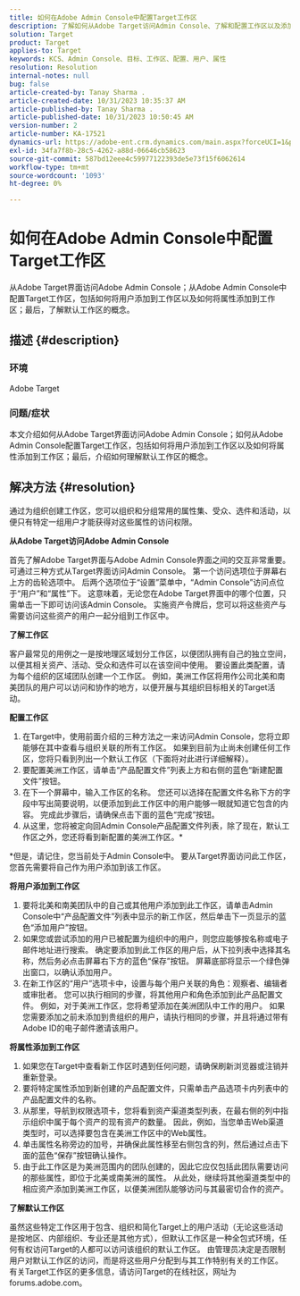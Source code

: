 ```yaml
---
title: 如何在Adobe Admin Console中配置Target工作区
description: 了解如何从Adobe Target访问Admin Console、了解和配置工作区以及添加用户和资产。
solution: Target
product: Target
applies-to: Target
keywords: KCS、Admin Console、目标、工作区、配置、用户、属性
resolution: Resolution
internal-notes: null
bug: false
article-created-by: Tanay Sharma .
article-created-date: 10/31/2023 10:35:37 AM
article-published-by: Tanay Sharma .
article-published-date: 10/31/2023 10:50:45 AM
version-number: 2
article-number: KA-17521
dynamics-url: https://adobe-ent.crm.dynamics.com/main.aspx?forceUCI=1&pagetype=entityrecord&etn=knowledgearticle&id=cd0bb035-d977-ee11-8179-6045bd006149
exl-id: 34fa7f8b-28c5-4262-a88d-06646cb58623
source-git-commit: 587bd12eee4c59977122393de5e73f15f6062614
workflow-type: tm+mt
source-wordcount: '1093'
ht-degree: 0%

---
```


# 如何在Adobe Admin Console中配置Target工作区


从Adobe Target界面访问Adobe Admin Console；从Adobe Admin Console中配置Target工作区，包括如何将用户添加到工作区以及如何将属性添加到工作区；最后，了解默认工作区的概念。

## 描述 {#description}


### 环境

Adobe Target

### 问题/症状

本文介绍如何从Adobe Target界面访问Adobe Admin Console；如何从Adobe Admin Console配置Target工作区，包括如何将用户添加到工作区以及如何将属性添加到工作区；最后，介绍如何理解默认工作区的概念。


## 解决方法 {#resolution}


通过为组织创建工作区，您可以组织和分组常用的属性集、受众、选件和活动，以便只有特定一组用户才能获得对这些属性的访问权限。

<b>从Adobe Target访问Adobe Admin Console</b>

首先了解Adobe Target界面与Adobe Admin Console界面之间的交互非常重要。 可通过三种方式从Target界面访问Admin Console。 第一个访问选项位于屏幕右上方的齿轮选项中。 后两个选项位于“设置”菜单中，“Admin Console”访问点位于“用户”和“属性”下。 这意味着，无论您在Adobe Target界面中的哪个位置，只需单击一下即可访问该Admin Console。 实施资产令牌后，您可以将这些资产与需要访问这些资产的用户一起分组到工作区中。

<b>了解工作区</b>

客户最常见的用例之一是按地理区域划分工作区，以便团队拥有自己的独立空间，以便其相关资产、活动、受众和选件可以在该空间中使用。 要设置此类配置，请为每个组织的区域团队创建一个工作区。 例如，美洲工作区将用作公司北美和南美团队的用户可以访问和协作的地方，以便开展与其组织目标相关的Target活动。

<b>配置工作区</b>

1. 在Target中，使用前面介绍的三种方法之一来访问Admin Console，您将立即能够在其中查看与组织关联的所有工作区。 如果到目前为止尚未创建任何工作区，您将只看到列出一个默认工作区（下面将对此进行详细解释）。
2. 要配置美洲工作区，请单击“产品配置文件”列表上方和右侧的蓝色“新建配置文件”按钮。
3. 在下一个屏幕中，输入工作区的名称。 您还可以选择在配置文件名称下方的字段中写出简要说明，以便添加到此工作区中的用户能够一眼就知道它包含的内容。 完成此步骤后，请确保点击下面的蓝色“完成”按钮。
4. 从这里，您将被定向回Admin Console产品配置文件列表，除了现在，默认工作区之外，您还将看到新配置的美洲工作区。\*


\*但是，请记住，您当前处于Admin Console中。 要从Target界面访问此工作区，您首先需要将自己作为用户添加到该工作区。

<b>将用户添加到工作区</b>

1. 要将北美和南美团队中的自己或其他用户添加到此工作区，请单击Admin Console中“产品配置文件”列表中显示的新工作区，然后单击下一页显示的蓝色“添加用户”按钮。
2. 如果您或尝试添加的用户已被配置为组织中的用户，则您应能够按名称或电子邮件地址进行搜索。 确定要添加到此工作区的用户后，从下拉列表中选择其名称，然后务必点击屏幕右下方的蓝色“保存”按钮。 屏幕底部将显示一个绿色弹出窗口，以确认添加用户。
3. 在新工作区的“用户”选项卡中，设置与每个用户关联的角色：观察者、编辑者或审批者。 您可以执行相同的步骤，将其他用户和角色添加到此产品配置文件。 例如，对于美洲工作区，您将希望添加在美洲团队中工作的用户。 如果您需要添加之前未添加到贵组织的用户，请执行相同的步骤，并且将通过带有Adobe ID的电子邮件邀请该用户。


<b>将属性添加到工作区</b>

1. 如果您在Target中查看新工作区时遇到任何问题，请确保刷新浏览器或注销并重新登录。
2. 要将特定属性添加到新创建的产品配置文件，只需单击产品选项卡内列表中的产品配置文件的名称。
3. 从那里，导航到权限选项卡，您将看到资产渠道类型列表，在最右侧的列中指示组织中属于每个资产的现有资产的数量。 因此，例如，当您单击Web渠道类型时，可以选择要包含在美洲工作区中的Web属性。
4. 单击属性名称旁边的加号，并确保此属性移至右侧包含的列，然后通过点击下面的蓝色“保存”按钮确认操作。
5. 由于此工作区是为美洲范围内的团队创建的，因此它应仅包括此团队需要访问的那些属性，即位于北美或南美洲的属性。 从此处，继续将其他渠道类型中的相应资产添加到美洲工作区，以便美洲团队能够访问与其最密切合作的资产。


<b>了解默认工作区</b>

虽然这些特定工作区用于包含、组织和简化Target上的用户活动（无论这些活动是按地区、内部组织、专业还是其他方式），但默认工作区是一种全包式环境，任何有权访问Target的人都可以访问该组织的默认工作区。 由管理员决定是否限制用户对默认工作区的访问，而是将这些用户分配到与其工作特别有关的工作区。 有关Target工作区的更多信息，请访问Target的在线社区，网址为forums.adobe.com。

